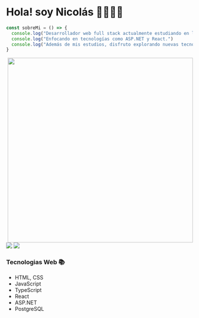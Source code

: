 # Hola! soy Nicolás 👋🏻👨‍💻



```js
const sobreMi = () => {
  console.log("Desarrollador web full stack actualmente estudiando en la universidad.")
  console.log("Enfocando en tecnologías como ASP.NET y React.")
  console.log("Además de mis estudios, disfruto explorando nuevas tecnologías y creando proyectos innovadores.")
}
```
<img img align="right" width="500" src="https://user-images.githubusercontent.com/74038190/225813708-98b745f2-7d22-48cf-9150-083f1b00d6c9.gif" /> 

<div align="">
 <a href="" target="_blank" ><img src="https://img.shields.io/badge/Portfolio-255E63?style=for-the-badge&logo=About.me&logoColor=white"/></a>
  <a href="https://www.linkedin.com/in/abranico" target="_blank"> <img src="https://img.shields.io/badge/LinkedIn-0077B5?style=for-the-badge&logo=linkedin&logoColor=white"/></a> 
 </div>


### Tecnologias Web 📚

- HTML, CSS
- JavaScript
- TypeScript
- React
- ASP.NET
- PostgreSQL












